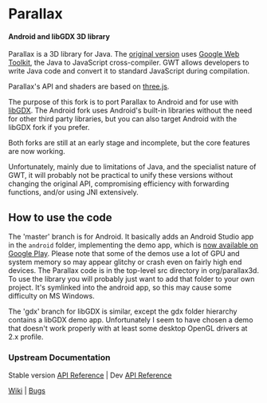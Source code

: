 Parallax 
=============

#### Android and libGDX 3D library ####

Parallax is a 3D library for Java. The [original version](http://parallax3d.org)
uses [Google Web Toolkit](https://developers.google.com/web-toolkit/), the
Java to JavaScript cross-compiler. GWT allows developers to write Java code
and convert it to standard JavaScript during compilation.

Parallax's API and shaders are based on
[three.js](http://github.com/mrdoob/three.js).

The purpose of this fork is to port Parallax to Android and for use with
[libGDX](https://libgdx.badlogicgames.com/). The Android fork uses Android's
built-in libraries without the need for other third party libraries, but you can
also target Android with the libGDX fork if you prefer.

Both forks are still at an early stage and incomplete, but the core features
are now working.

Unfortunately, mainly due to limitations of Java, and the specialist nature of
GWT, it will probably not be practical to unify these versions without changing
the original API, compromising efficiency with forwarding functions, and/or
using JNI extensively.

## How to use the code ###

The 'master' branch is for Android. It basically adds an Android Studio app in
the `android` folder, implementing the demo app, which is [now available on
Google
Play](https://play.google.com/store/apps/details?id=realh.co.uk.parallax3d).
Please note that some of the demos use a lot of GPU and system memory so may
appear glitchy or crash even on fairly high end devices. The Parallax code is
in the top-level src directory in org/parallax3d. To use the library you will
probably just want to add that folder to your own project. It's symlinked into
the android app, so this may cause some difficulty on MS Windows.

The 'gdx' branch for libGDX is similar, except the gdx folder hierarchy contains
a libGDX demo app. Unfortunately I seem to have chosen a demo that doesn't work
properly with at least some desktop OpenGL drivers at 2.x profile.

### Upstream Documentation ###

Stable version
[API Reference](http://thothbot.github.com/parallax/docs/index.html) 
| Dev [API Reference](http://thothbot.github.com/parallax/docs/dev/) 

[Wiki](https://github.com/thothbot/parallax/wiki) 
| [Bugs](https://github.com/thothbot/parallax/issues)

